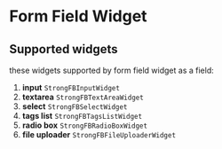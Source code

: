 # Form Field Widget


## Supported widgets

these widgets supported by form field widget as a field:

1. **input** `StrongFBInputWidget`
2. **textarea** `StrongFBTextAreaWidget`
3. **select** `StrongFBSelectWidget`
4. **tags list** `StrongFBTagsListWidget`
5. **radio box** `StrongFBRadioBoxWidget`
6. **file uploader** `StrongFBFileUploaderWidget`